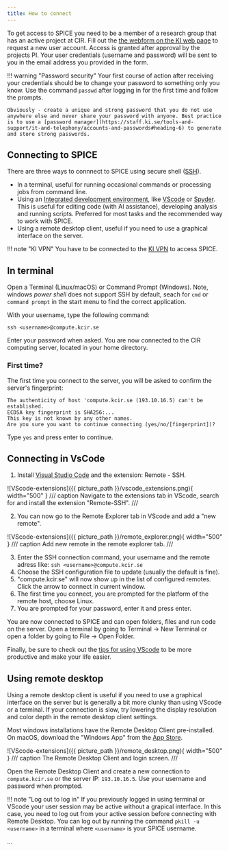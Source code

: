 ```yaml
---
title: How to connect
---
```


To get access to SPICE you need to be a member of a research group that has an active project at CIR. Fill out the [the webform on the KI web page](https://ki.se/en/research/research-areas-centres-and-networks/research-centres/centre-for-imaging-research-cir/request-to-access-the-cir-server)  to request a new user account. Access is granted after approval by the projects PI. Your user credentials (username and password) will be sent to you in the email address you provided in the form.

!!! warning "Password security"
    Your first course of action after receiving your credentials should be to change your password to something only you know. Use the command `passwd` after logging in for the first time and follow the prompts.

    Obviously - create a unique and strong password that you do not use anywhere else and never share your password with anyone. Best practice is to use a [password manager](https://staff.ki.se/tools-and-support/it-and-telephony/accounts-and-passwords#heading-6) to generate and store strong passwords.

## Connecting to SPICE
There are three ways to connnect to SPICE using secure shell ([SSH](https://en.wikipedia.org/wiki/Secure_Shell)).

- In a terminal, useful for running occasional commands or processing jobs from command line.
- Using an [Integrated development environment](https://en.wikipedia.org/wiki/Integrated_development_environment), like [VScode](https://code.visualstudio.com/) or [Spyder](https://www.spyder-ide.org/). This is useful for editing code (with AI assistance), developing analysis and running scripts. Preferred for most tasks and the recommended way to work with SPICE.
- Using a remote desktop client, useful if you need to use a graphical interface on the server.

!!! note "KI VPN"
    You have to be connected to the [KI VPN](https://staff.ki.se/tools-and-support/it-and-telephony/tools-for-working-off-campus/vpn-service-ki-vpn) to access SPICE.

## In terminal
Open a Terminal (Linux/macOS) or Command Prompt (Windows). Note,  windows _power shell_ does not support SSH by default, seach for `cmd` or `command prompt` in the start menu to find the correct application.

With your username, type the following command:
  ```
  ssh <username>@compute.kcir.se
  ```

Enter your password when asked. You are now connected to the CIR computing server, located in your home directory.

### First time?
The first time you connect to the server, you will be asked to confirm the server's fingerprint:

```
The authenticity of host 'compute.kcir.se (193.10.16.5) can't be established.
ECDSA key fingerprint is SHA256:...
This key is not known by any other names.
Are you sure you want to continue connecting (yes/no/[fingerprint])?
```

Type `yes` and press enter to continue.

## Connecting in VsCode
1. Install [Visual Studio Code](https://code.visualstudio.com/) and the extension: Remote - SSH.

![VScode-extensions]({{ picture_path }}/vscode_extensions.png){ width="500" }
/// caption
Navigate to the extensions tab in VScode, search for and install the extension "Remote-SSH".
///

2. You can now go to the Remote Explorer tab in VScode and add a "new remote".

![VScode-extensions]({{ picture_path }}/remote_explorer.png){ width="500" }
/// caption
Add new remote in the remote explorer tab.
///

3. Enter the SSH connection command, your username and the remote adress like: `ssh <username>@compute.kcir.se`
4. Choose the SSH configuration file to update (usually the default is fine).
5. "compute.kcir.se" will now show up in the list of configured remotes. Click the arrow to connect in current window.
6. The first time you connect, you are prompted for the platform of the remote host, choose Linux. 
7. You are prompted for your password, enter it and press enter.

You are now connected to SPICE and can open folders, files and run code on the server. Open a terminal by going to Terminal -> New Terminal or open a folder by going to File -> Open Folder.

Finally, be sure to check out the [tips for using VScode](03_Vscode_tips.md) to be more productive and make your life easier.

## Using remote desktop
Using a remote desktop client is useful if you need to use a graphical interface on the server but is generally a bit more clunky than using VScode or a terminal. If your connection is slow, try lowering the display resolution and color depth in the remote desktop client settings.

Most windows installations have the Remote Desktop Client pre-installed. On macOS, download the "Windows App" from the [App Store](https://apps.apple.com/us/app/microsoft-remote-desktop/id1295203466?mt=12).

![VScode-extensions]({{ picture_path }}/remote_desktop.png){ width="500" }
/// caption
The Remote Desktop Client and login screen.
///

Open the Remote Desktop Client and create a new connection to `compute.kcir.se` or the server IP: `193.10.16.5`. Use your username and password when prompted.

!!! note "Log out to log in"
    If you previously logged in using terminal or VScode your user session may be active without a grapical interface. In this case, you need to log out from your active session before connecting with Remote Desktop. You can log out by running the command `pkill -u <username>` in a terminal where `<username>` is your SPICE username.


...
